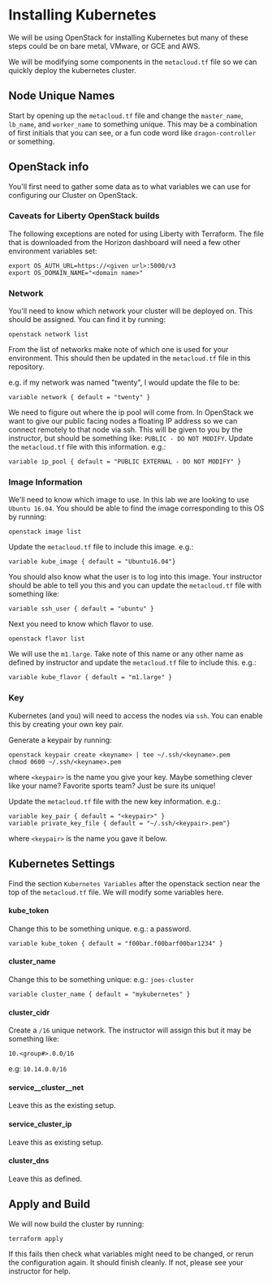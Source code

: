 # Installing Kubernetes

We will be using OpenStack for installing Kubernetes but many of these steps could be on bare metal, VMware, or GCE and AWS.  

We will be modifying some components in the ```metacloud.tf``` file so we can quickly deploy the kubernetes cluster. 

## Node Unique Names

Start by opening up the ```metacloud.tf``` file and change the ```master_name```, ```lb_name```, and ```worker_name``` to something unique.  This may be a combination of first initials that you can see, or a fun code word like ```dragon-controller``` or something. 

## OpenStack info

You'll first need to gather some data as to what variables we can use for configuring our Cluster on OpenStack. 

### Caveats for Liberty OpenStack builds
The following exceptions are noted for using Liberty with Terraform.  The file that is downloaded from the Horizon dashboard will need a few other environment variables set:

```
export OS_AUTH_URL=https://<given url>:5000/v3
export OS_DOMAIN_NAME="<domain name>"
```

### Network

You'll need to know which network your cluster will be deployed on.  This should be assigned.  You can find it by running: 

```
openstack network list
```
From the list of networks make note of which one is used for your environment. This should then be updated in the ```metacloud.tf``` file in this repository. 

e.g. if my network was named "twenty", I would update the file to be:
```
variable network { default = "twenty" } 
```

We need to figure out where the ip pool will come from.  In OpenStack we want to give our public facing nodes a floating IP address so we can connect remotely to that node via ssh.  This will be given to you by the instructor, but should be something like: ```PUBLIC - DO NOT MODIFY```.  Update the ```metacloud.tf``` file with this information.  e.g.:

```
variable ip_pool { default = "PUBLIC EXTERNAL - DO NOT MODIFY" } 
```


### Image Information

We'll need to know which image to use.  In this lab we are looking to use ```Ubuntu 16.04```.  You should be able to find the image corresponding to this OS by running: 

```
openstack image list
```
Update the ```metacloud.tf``` file to include this image.  e.g.:

```
variable kube_image { default = "Ubuntu16.04"}
```

You should also know what the user is to log into this image.  Your instructor should be able to tell you this and you can update the ```metacloud.tf``` file with something like: 

```
variable ssh_user { default = "ubuntu" }
```
Next you need to know which flavor to use. 

```
openstack flavor list
```
We will use the ```m1.large```.  Take note of this name or any other name as defined by instructor and update the ```metacloud.tf``` file to include this.  e.g.:

```
variable kube_flavor { default = "m1.large" }
```

### Key 

Kubernetes (and you) will need to access the nodes via ```ssh```.  You can enable this by creating your own key pair.  

Generate a keypair by running: 

```
openstack keypair create <keyname> | tee ~/.ssh/<keyname>.pem
chmod 0600 ~/.ssh/<keyname>.pem
```
where ```<keypair>``` is the name you give your key. Maybe something clever like your name?  Favorite sports team?  Just be sure its unique!

Update the ```metacloud.tf``` file with the new key information.  e.g.:

```
variable key_pair { default = "<keypair>" }
variable private_key_file { default = "~/.ssh/<keypair>.pem"}
```
where ```<keypair>``` is the name you gave it below. 

## Kubernetes Settings

Find the section ```Kubernetes Variables``` after the openstack section near the top of the ```metacloud.tf``` file.  We will modify some variables here. 

#### kube_token
Change this to be something unique.  e.g.: a password. 
```
variable kube_token { default = "f00bar.f00barf00bar1234" }
```
#### cluster_name
Change this to be something unique: e.g.: ```joes-cluster```

```
variable cluster_name { default = "mykubernetes" }
```
#### cluster_cidr
Create a ```/16``` unique network.  The instructor will assign this but it may be something like: 
```
10.<group#>.0.0/16
```
e.g: ```10.14.0.0/16```

#### service__cluster__net
Leave this as the existing setup. 
#### service_cluster_ip
Leave this as existing setup. 
#### cluster_dns
Leave this as defined. 

## Apply and Build

We will now build the cluster by running: 

```
terraform apply
```
If this fails then check what variables might need to be changed, or rerun the configuration again.  It should finish cleanly.  If not, please see your instructor for help. 